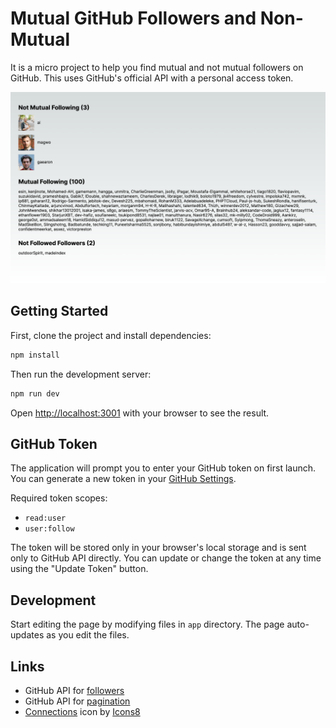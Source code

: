 # Mutual GitHub Followers and Non-Mutual

It is a micro project to help you find mutual and not mutual followers on GitHub. This uses GitHub's official API with a personal access token.

![Demo screenshot](https://raw.githubusercontent.com/bouvens/mutual-github/main/screenshot.png)

## Getting Started

First, clone the project and install dependencies:

```bash
npm install
```

Then run the development server:

```bash
npm run dev
```

Open [http://localhost:3001](http://localhost:3001) with your browser to see the result.

## GitHub Token

The application will prompt you to enter your GitHub token on first launch. You can generate a new token in your [GitHub Settings](https://github.com/settings/tokens).

Required token scopes:

- `read:user`
- `user:follow`

The token will be stored only in your browser's local storage and is sent only to GitHub API directly. You can update or change the token at any time using the "Update Token" button.

## Development

Start editing the page by modifying files in `app` directory. The page auto-updates as you edit the files.

## Links

- GitHub API for [followers](https://docs.github.com/en/rest/users/followers)
- GitHub API for [pagination](https://docs.github.com/en/rest/using-the-rest-api/using-pagination-in-the-rest-api)
- <a target="_blank" href="https://icons8.com/icon/92484/safety-collection-place">Connections</a> icon by <a target="_blank" href="https://icons8.com">Icons8</a>
